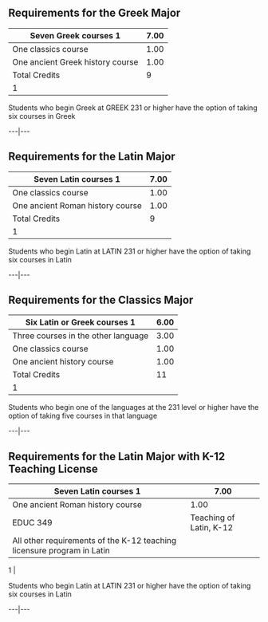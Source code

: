 ##  Requirements for the Greek Major

Seven Greek courses  1  |  7.00  
---|---  
One classics course  |  1.00  
One ancient Greek history course  |  1.00  
Total Credits  |  9  
1  |

Students who begin Greek at  GREEK 231  or higher have the option of taking
six courses in Greek  
  
---|---  
  
##  Requirements for the Latin Major

Seven Latin courses  1  |  7.00  
---|---  
One classics course  |  1.00  
One ancient Roman history course  |  1.00  
Total Credits  |  9  
1  |

Students who begin Latin at  LATIN 231  or higher have the option of taking
six courses in Latin  
  
---|---  
  
##  Requirements for the Classics Major

Six Latin or Greek courses  1  |  6.00  
---|---  
Three courses in the other language  |  3.00  
One classics course  |  1.00  
One ancient history course  |  1.00  
Total Credits  |  11  
1  |

Students who begin one of the languages at the 231 level or higher have the
option of taking five courses in that language  
  
---|---  
  
##  Requirements for the Latin Major with K-12 Teaching License

Seven Latin courses  1  |  7.00  
---|---  
One ancient Roman history course  |  1.00  
EDUC 349  |  Teaching of Latin, K-12  |  1.00  
All other requirements of the K-12 teaching licensure program in Latin  |  
  
1  |

Students who begin Latin at  LATIN 231  or higher have the option of taking
six courses in Latin  
  
---|---

